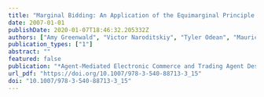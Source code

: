 ```yaml
---
title: "Marginal Bidding: An Application of the Equimarginal Principle to Bidding in TAC SCM"
date: 2007-01-01
publishDate: 2020-01-07T18:46:32.205332Z
authors: ["Amy Greenwald", "Victor Naroditskiy", "Tyler Odean", "Mauricio Ramirez", "Eric Sodomka", "Joe Zimmerman", "Clark Cutler"]
publication_types: ["1"]
abstract: ""
featured: false
publication: "*Agent-Mediated Electronic Commerce and Trading Agent Design and Analysis, AAMAS 2007 Workshop, AMEC 2007, Honolulu, Hawaii, May 14, 2007, and AAAI 2007 Workshop, TADA 2007, Vancouver, Canada, July 23, 2007, Selected and Revised Papers*"
url_pdf: "https://doi.org/10.1007/978-3-540-88713-3_15"
doi: "10.1007/978-3-540-88713-3_15"
---
```


